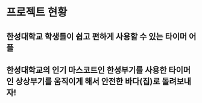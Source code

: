 # 프로젝트 현황
## 한성대학교 학생들이 쉽고 편하게 사용할 수 있는 타이머 어플
## 한성대학교의 인기 마스코트인 한성부기를 사용한 타이머인 상상부기를 움직이게 해서 안전한 바다(집)로 돌려보내자! 
